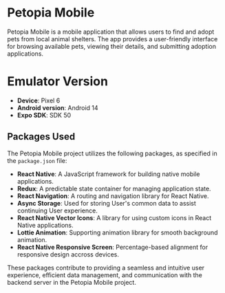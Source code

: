 # Petopia Mobile

Petopia Mobile is a mobile application that allows users to find and adopt pets from local animal shelters. The app provides a user-friendly interface for browsing available pets, viewing their details, and submitting adoption applications.

# Emulator Version

-   **Device**: Pixel 6
-   **Android version**: Android 14
-   **Expo SDK**: SDK 50

## Packages Used

The Petopia Mobile project utilizes the following packages, as specified in the `package.json` file:

-   **React Native**: A JavaScript framework for building native mobile applications.
-   **Redux**: A predictable state container for managing application state.
-   **React Navigation**: A routing and navigation library for React Native.
-   **Async Storage**: Used for storing User's common data to assist continuing User experience.
-   **React Native Vector Icons**: A library for using custom icons in React Native applications.
-   **Lottie Animation**: Supporting animation library for smooth background animation.
-   **React Native Responsive Screen**: Percentage-based alignment for responsive design accross devices.

These packages contribute to providing a seamless and intuitive user experience, efficient data management, and communication with the backend server in the Petopia Mobile project.
